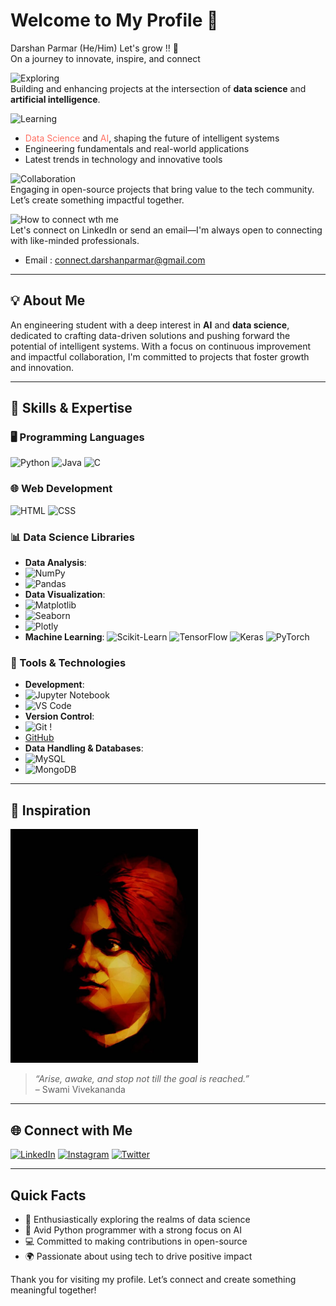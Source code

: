 # Welcome to My Profile 👋
Darshan Parmar (He/Him)
   Let's grow !! 🌱  
On a journey to innovate, inspire, and connect

![Exploring](https://img.shields.io/badge/-Currently%20Exploring-007ACC?style=flat-square)  
Building and enhancing projects at the intersection of **data science** and **artificial intelligence**.

![Learning](https://img.shields.io/badge/-Always%20Learning-F39C12?style=flat-square)  
- <span style="color:#FF6F61">Data Science</span> and <span style="color:#FF6F61">AI</span>, shaping the future of intelligent systems  
- Engineering fundamentals and real-world applications  
- Latest trends in technology and innovative tools

![Collaboration](https://img.shields.io/badge/-Open%20to%20Collaboration-27ae60?style=flat-square)  
Engaging in open-source projects that bring value to the tech community. Let’s create something impactful together.

![How to connect wth me ](https://img.shields.io/badge/-Always%20Learning-F39C12?style=flat-square)  
Let's connect on LinkedIn or send an email—I'm always open to connecting with like-minded professionals.
- Email : connect.darshanparmar@gmail.com

---

## 💡 About Me  
An engineering student with a deep interest in **AI** and **data science**, dedicated to crafting data-driven solutions and pushing forward the potential of intelligent systems. With a focus on continuous improvement and impactful collaboration, I'm committed to projects that foster growth and innovation.

---

## 🚀 Skills & Expertise
### 🖥️ Programming Languages
![Python](https://img.shields.io/badge/-Python-3776AB?logo=python&logoColor=white&style=flat-square) 
![Java](https://img.shields.io/badge/-Java-007396?logo=java&logoColor=white&style=flat-square) 
![C](https://img.shields.io/badge/-C-A8B9CC?logo=c&logoColor=black&style=flat-square)

### 🌐 Web Development
![HTML](https://img.shields.io/badge/-HTML-E34F26?logo=html5&logoColor=white&style=flat-square) 
![CSS](https://img.shields.io/badge/-CSS-1572B6?logo=css3&logoColor=white&style=flat-square)

### 📊 Data Science Libraries
- **Data Analysis**:
- ![NumPy](https://img.shields.io/badge/-NumPy-013243?logo=numpy&logoColor=white&style=flat-square)
- ![Pandas](https://img.shields.io/badge/-Pandas-150458?logo=pandas&logoColor=white&style=flat-square)
- **Data Visualization**:
- ![Matplotlib](https://img.shields.io/badge/-Matplotlib-3776AB?style=flat-square)
- ![Seaborn](https://img.shields.io/badge/-Seaborn-3776AB?style=flat-square)
- ![Plotly](https://img.shields.io/badge/-Plotly-3F4F75?logo=plotly&logoColor=white&style=flat-square)
- **Machine Learning**: ![Scikit-Learn](https://img.shields.io/badge/-Scikit%20Learn-F7931E?logo=scikit-learn&logoColor=white&style=flat-square) ![TensorFlow](https://img.shields.io/badge/-TensorFlow-FF6F00?logo=tensorflow&logoColor=white&style=flat-square) ![Keras](https://img.shields.io/badge/-Keras-D00000?logo=keras&logoColor=white&style=flat-square) ![PyTorch](https://img.shields.io/badge/-PyTorch-EE4C2C?logo=pytorch&logoColor=white&style=flat-square)

### 🧠 Tools & Technologies
- **Development**:
- ![Jupyter Notebook](https://img.shields.io/badge/-Jupyter-F37626?logo=jupyter&logoColor=white&style=flat-square)
- ![VS Code](https://img.shields.io/badge/-VS%20Code-007ACC?logo=visual-studio-code&logoColor=white&style=flat-square)
- **Version Control**:
- ![Git](https://img.shields.io/badge/-Git-F05032?logo=git&logoColor=white&style=flat-square) !
- [GitHub](https://img.shields.io/badge/-GitHub-181717?logo=github&logoColor=white&style=flat-square)
- **Data Handling & Databases**:
- ![MySQL](https://img.shields.io/badge/-MySQL-4479A1?logo=mysql&logoColor=white&style=flat-square)
- ![MongoDB](https://img.shields.io/badge/-MongoDB-47A248?logo=mongodb&logoColor=white&style=flat-square)

---

## 🌠 Inspiration

<img src="https://github.com/ParmarDarshan29/ParmarDarshan29/blob/main/Vivekananda%20Painting.jpg?raw=true" alt="Swami Vivekananda" width="300" />  

> *“Arise, awake, and stop not till the goal is reached.”*  
> – Swami Vivekananda

---

## 🌐 Connect with Me

[![LinkedIn](https://img.shields.io/badge/-LinkedIn-0A66C2?logo=linkedin&logoColor=white&style=flat-square)](https://www.linkedin.com/in/darshan-parmar-29dec2003) 
[![Instagram](https://img.shields.io/badge/-Instagram-E4405F?logo=instagram&logoColor=white&style=flat-square)](https://www.instagram.com/darshanparmar_29/) 
[![Twitter](https://img.shields.io/badge/-Twitter-1DA1F2?logo=twitter&logoColor=white&style=flat-square)](https://x.com/Darshanparmar29)

---

## Quick Facts

- 🌊 Enthusiastically exploring the realms of data science  
- 🐍 Avid Python programmer with a strong focus on AI  
- 💻 Committed to making contributions in open-source  
- 🌍 Passionate about using tech to drive positive impact

Thank you for visiting my profile. Let’s connect and create something meaningful together!
